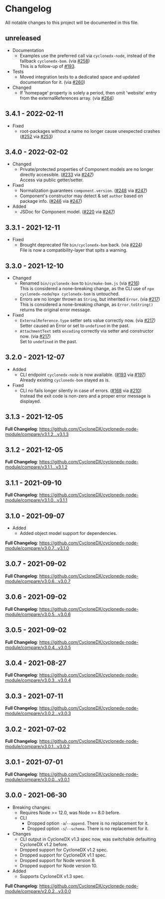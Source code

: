 # Changelog

All notable changes to this project will be documented in this file.

## unreleased

* Documentation
  * Examples use the preferred call via `cyclonedx-node`, instead of the fallback `cyclonedx-bom`. (via [#258])  
    This is a follow-up of [#193].
* Tests
  * Moved integration tests to a dedicated space and updated documentation for it. (via [#260]) 
* Changed
  * If 'homepage' property is solely a period, then omit 'website' entry from the externalReferences array. (via [#264])

[#258]: https://github.com/CycloneDX/cyclonedx-node-module/pull/258
[#260]: https://github.com/CycloneDX/cyclonedx-node-module/pull/260
[#264]: https://github.com/CycloneDX/cyclonedx-node-module/pull/264

## 3.4.1 - 2022-02-11

* Fixed
  * root-packages without a name no longer cause unexpected crashes ([#252] via [#253])

[#252]: https://github.com/CycloneDX/cyclonedx-node-module/issues/252
[#253]: https://github.com/CycloneDX/cyclonedx-node-module/pull/253

## 3.4.0 - 2022-02-02

* Changed
  * Private/protected properties of Component models are no longer directly accessible. ([#233] via [#247])  
    Access via public getter/setter.
* Fixed
  * Normalization guarantees `component.version`. ([#248] via [#247])
  * Component's constructor may detect & set `author` based on package info. ([#246] via [#247])
* Added
  * JSDoc for Component model. ([#220] via [#247])

[#220]: https://github.com/CycloneDX/cyclonedx-node-module/issues/220
[#233]: https://github.com/CycloneDX/cyclonedx-node-module/issues/233
[#246]: https://github.com/CycloneDX/cyclonedx-node-module/issues/246
[#247]: https://github.com/CycloneDX/cyclonedx-node-module/pull/247
[#248]: https://github.com/CycloneDX/cyclonedx-node-module/issues/248

## 3.3.1 - 2021-12-11

* Fixed
  * Brought deprecated file `bin/cyclonedx-bom` back. (via [#224])  
    File is now a compatibility-layer that spits a warning.

[#224]: https://github.com/CycloneDX/cyclonedx-node-module/pull/224

## 3.3.0 - 2021-12-10

* Changed
  * Renamed `bin/cyclonedx-bom` to `bin/make-bom.js` (via [#216])  
    This is considered a none-breaking change,
    as the CLI use of `npx cyclonedx-node`/`npx cyclonedx-bom`
    is untouched.
  * Errors are no longer thrown as `String`, but inherited `Error`. (via [#217])  
    This is considered a none-breaking change,
    as `Error.toString()` returns the original error message.
* Fixed
  * `ExternalReference.type` setter sets value correctly now. (via [#217])  
    Setter caused an Error or set to `undefined` in the past.
  * `AttachmentText` sets `encoding` correctly via setter and constructor now. (via [#217])  
    Set to `undefined` in the past.

[#216]: https://github.com/CycloneDX/cyclonedx-node-module/pull/216
[#217]: https://github.com/CycloneDX/cyclonedx-node-module/pull/217

## 3.2.0 - 2021-12-07

* Added
  * CLI endpoint `cyclonedx-node` is now available. ([#193] via [#197])  
    Already existing `cyclonedx-bom` stayed as is.
* Fixed
  * CLI no fails longer silently in case of errors. ([#168] via [#210])  
    Instead the exit code is non-zero and a proper error message is displayed.

[#193]: https://github.com/CycloneDX/cyclonedx-node-module/issues/193
[#197]: https://github.com/CycloneDX/cyclonedx-node-module/pull/197
[#168]: https://github.com/CycloneDX/cyclonedx-node-module/issues/168
[#210]: https://github.com/CycloneDX/cyclonedx-node-module/pull/210

## 3.1.3 - 2021-12-05

**Full Changelog**: https://github.com/CycloneDX/cyclonedx-node-module/compare/v3.1.2...v3.1.3

## 3.1.2 - 2021-12-05

**Full Changelog**: https://github.com/CycloneDX/cyclonedx-node-module/compare/v3.1.1...v3.1.2

## 3.1.1 - 2021-09-10

**Full Changelog**: https://github.com/CycloneDX/cyclonedx-node-module/compare/v3.1.0...v3.1.1

## 3.1.0 - 2021-09-07

* Added
  * Added object model support for dependencies.

**Full Changelog**: https://github.com/CycloneDX/cyclonedx-node-module/compare/v3.0.7...v3.1.0

## 3.0.7 - 2021-09-02

**Full Changelog**: https://github.com/CycloneDX/cyclonedx-node-module/compare/v3.0.6...v3.0.7

## 3.0.6 - 2021-09-02

**Full Changelog**: https://github.com/CycloneDX/cyclonedx-node-module/compare/v3.0.5...v3.0.6

## 3.0.5 - 2021-09-02

**Full Changelog**: https://github.com/CycloneDX/cyclonedx-node-module/compare/v3.0.4...v3.0.5

## 3.0.4 - 2021-08-27

**Full Changelog**: https://github.com/CycloneDX/cyclonedx-node-module/compare/v3.0.3...v3.0.4

## 3.0.3 - 2021-07-11

**Full Changelog**: https://github.com/CycloneDX/cyclonedx-node-module/compare/v3.0.2...v3.0.3

## 3.0.2 - 2021-07-02

**Full Changelog**: https://github.com/CycloneDX/cyclonedx-node-module/compare/v3.0.1...v3.0.2

## 3.0.1 - 2021-07-01

**Full Changelog**: https://github.com/CycloneDX/cyclonedx-node-module/compare/v3.0.0...v3.0.1

## 3.0.0 - 2021-06-30

* Breaking changes:
  * Requires Node >= 12.0, was Node >= 8.0 before.
  * CLI
    * Dropped option `-a`/`--append`.
      There is no replacement for it.
    * Dropped option `-s`/`--schema`.
      There is no replacement for it. 
* Changes
  * CLI output in CycloneDX v1.3 spec now,
    was switchable defaulting CycloneDX v1.2 before.
  * Dropped support for CycloneDX v1.2 spec.
  * Dropped support for CycloneDX v1.1 spec.
  * Dropped support for Node version 8.
  * Dropped support for Node version 10.
* Added
  * Supports CycloneDX v1.3 spec.

**Full Changelog**: https://github.com/CycloneDX/cyclonedx-node-module/compare/v2.0.2...v3.0.0
